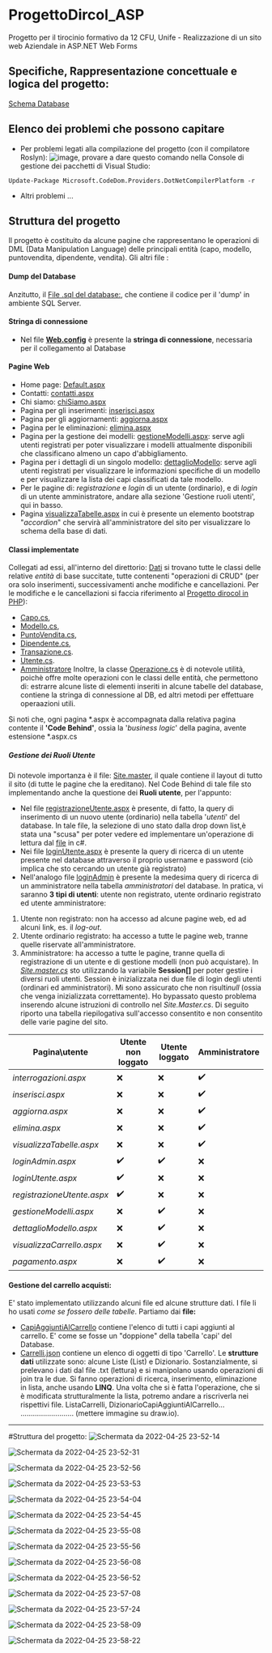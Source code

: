 # ProgettoDircol_ASP
Progetto per il tirocinio formativo da 12 CFU, Unife - Realizzazione di un sito web Aziendale in ASP.NET Web Forms

## Specifiche, Rappresentazione concettuale e logica del progetto: 
[Schema Database](https://app.diagrams.net/?mode=google&gfw=1#G1CpOvL8520L8bq4log0TpyE_K_N3e4UsV)

## Elenco dei problemi che possono capitare
* Per problemi legati alla compilazione del progetto (con il compilatore Roslyn):
![image](https://user-images.githubusercontent.com/74368037/147921679-688bb88c-c753-4b98-be14-e4a94448c819.png),
provare a dare questo comando nella Console di gestione dei pacchetti di Visual Studio:

`Update-Package Microsoft.CodeDom.Providers.DotNetCompilerPlatform -r`

* Altri problemi ...

## Struttura del progetto
Il progetto è costituito da alcune pagine che rappresentano le operazioni di DML (Data Manipulation Language) delle principali entità (capo, modello, puntovendita, dipendente, vendita). Gli altri file :

#### Dump del Database
Anzitutto, il [File .sql del database:](https://github.com/marcoBelt99/ProgettoDircol_ASP/tree/master/ProgettoDircol_ASP/dircol_SQLSERVER.sql), che contiene il codice per il 'dump' in ambiente SQL Server.

#### Stringa di connessione
* Nel file [**Web.config**](https://github.com/marcoBelt99/ProgettoDircol_ASP/blob/master/ProgettoDircol_ASP/Web.config) è presente la **stringa di connessione**, necessaria per il collegamento al Database

#### Pagine Web
* Home page: [Default.aspx](https://github.com/marcoBelt99/ProgettoDircol_ASP/tree/master/ProgettoDircol_ASP/Default.aspx)
* Contatti: [contatti.aspx](https://github.com/marcoBelt99/ProgettoDircol_ASP/tree/master/ProgettoDircol_ASP/contatti.aspx)
* Chi siamo: [chiSiamo.aspx](https://github.com/marcoBelt99/ProgettoDircol_ASP/tree/master/ProgettoDircol_ASP/chiSiamo.aspx)
* Pagina per gli inserimenti: [inserisci.aspx](https://github.com/marcoBelt99/ProgettoDircol_ASP/tree/master/ProgettoDircol_ASP/inserisci.aspx)
* Pagina per gli aggiornamenti: [aggiorna.aspx](https://github.com/marcoBelt99/ProgettoDircol_ASP/tree/master/ProgettoDircol_ASP/aggiorna.aspx)
* Pagina per le eliminazioni: [elimina.aspx](https://github.com/marcoBelt99/ProgettoDircol_ASP/tree/master/ProgettoDircol_ASP/aggiorna.aspx)
* Pagina per la gestione dei modelli: [gestioneModelli.aspx](https://github.com/marcoBelt99/ProgettoDircol_ASP/tree/master/ProgettoDircol_ASP/gestioneModelli.aspx): serve agli utenti registrati per poter visualizzare i modelli attualmente disponibili che classificano almeno un capo d'abbigliamento.
* Pagina per i dettagli di un singolo modello: [dettaglioModello](https://github.com/marcoBelt99/ProgettoDircol_ASP/tree/master/ProgettoDircol_ASP/dettaglioModello.aspx): serve agli utenti registrati per visualizzare le informazioni specifiche di un modello e per visualizzare la lista dei capi classificati da tale modello.
* Per le pagine di: *registrazione* e *login* di un utente (ordinario), e di *login* di un utente amministratore, andare alla sezione 'Gestione ruoli utenti', qui in basso. 
* Pagina  [visualizzaTabelle.aspx](https://github.com/marcoBelt99/ProgettoDircol_ASP/blob/master/ProgettoDircol_ASP/visualizzaTabelle.aspx) in cui è presente un elemento bootstrap "*accordion*" che servirà all'amministratore del sito per visualizzare lo schema della base di dati.

#### Classi implementate
Collegati ad essi, all'interno del direttorio: [Dati](https://github.com/marcoBelt99/ProgettoDircol_ASP/tree/master/ProgettoDircol_ASP/Dati) si trovano tutte le classi delle relative *entità* di base succitate, tutte contenenti "operazioni di CRUD" (per ora solo inserimenti, successivamenti anche modifiche e cancellazioni. Per le modifiche e le cancellazioni si faccia riferimento al [Progetto dirocol in PHP](https://github.com/marcoBelt99/ProgettoDircol_PHP)):
* [Capo.cs](https://github.com/marcoBelt99/ProgettoDircol_ASP/tree/master/ProgettoDircol_ASP/Dati/Capo.cs), 
* [Modello.cs](https://github.com/marcoBelt99/ProgettoDircol_ASP/tree/master/ProgettoDircol_ASP/Dati/Modello.cs), 
* [PuntoVendita.cs](https://github.com/marcoBelt99/ProgettoDircol_ASP/tree/master/ProgettoDircol_ASP/Dati/PuntoVendita.cs),
* [Dipendente.cs](https://github.com/marcoBelt99/ProgettoDircol_ASP/tree/master/ProgettoDircol_ASP/Dati/Dipendente.cs), 
* [Transazione.cs](https://github.com/marcoBelt99/ProgettoDircol_ASP/tree/master/ProgettoDircol_ASP/Dati/Transazione.cs).
* [Utente.cs](https://github.com/marcoBelt99/ProgettoDircol_ASP/tree/master/ProgettoDircol_ASP/Dati/Utente.cs).
* [Amministratore](https://github.com/marcoBelt99/ProgettoDircol_ASP/tree/master/ProgettoDircol_ASP/Dati/Amministratore.cs)
Inoltre, la classe [Operazione.cs](https://github.com/marcoBelt99/ProgettoDircol_ASP/tree/master/ProgettoDircol_ASP/Dati/Operazione.cs) è di notevole utilità, poichè offre molte operazioni con le classi delle entità, che permettono di: estrarre alcune liste di elementi inseriti in alcune tabelle del database, contiene la stringa di connessione al DB, ed altri metodi per effettuare operaazioni utili.

Si noti che, ogni pagina \*.aspx  è accompagnata dalla relativa pagina contente il **'Code Behind'**, ossia la '*business logic*' della pagina, avente estensione \*.aspx.cs

##### Gestione dei Ruoli Utente
Di notevole importanza è il file: [Site.master](https://github.com/marcoBelt99/ProgettoDircol_ASP/blob/master/ProgettoDircol_ASP/Site.master), il quale contiene il layout di tutto il sito (di tutte le pagine che la ereditano). Nel Code Behind di tale file sto implementando anche la questione dei **Ruoli utente**, per l'appunto:
* Nel file [registrazioneUtente.aspx](https://github.com/marcoBelt99/ProgettoDircol_ASP/blob/master/ProgettoDircol_ASP/registrazioneUtente.aspx) è presente, di fatto, la query di inserimento di un nuovo utente (ordinario) nella tabella '*utenti*' del database. In tale file, la selezione di uno stato dalla drop down list,è stata una "scusa" per poter vedere ed implementare un'operazione di lettura dal [file](https://github.com/marcoBelt99/ProgettoDircol_ASP/blob/master/ProgettoDircol_ASP/statiMembri.txt) in c#.
* Nei file [loginUtente.aspx](https://github.com/marcoBelt99/ProgettoDircol_ASP/blob/master/ProgettoDircol_ASP/loginUtente.aspx) è presente la query di ricerca di un utente presente nel database attraverso il proprio username e password (ciò implica che sto cercando un utente già registrato)
* Nell'analogo file [loginAdmin](https://github.com/marcoBelt99/ProgettoDircol_ASP/blob/master/ProgettoDircol_ASP/loginAdmin.aspx) è presente la medesima query di ricerca di un amministratore nella tabella *amministratori* del database.
In pratica, vi saranno **3 tipi di utenti**: utente non registrato, utente ordinario registrato ed utente amministratore:
1. Utente non registrato: non ha accesso ad alcune pagine web, ed ad alcuni link, es. il *log-out*.
2. Utente ordinario registrato: ha accesso a tutte le pagine web, tranne quelle riservate all'amministratore.
3. Amministratore: ha accesso a tutte le pagine, tranne quella di registrazione di un utente e di gestione modelli (non può acquistare).
In [*Site.master.cs*](https://github.com/marcoBelt99/ProgettoDircol_ASP/blob/master/ProgettoDircol_ASP/Site.Master.cs) sto utilizzando la variabile **Session[]** per poter gestire i diversi ruoli utenti. Session è inizializzata nei due file di login degli utenti (ordinari ed amministratori). Mi sono assicurato che non risulti*null* (ossia che venga inizializzata correttamente). Ho bypassato questo problema inserendo alcune istruzioni di controllo nel *Site.Master.cs*. Di seguito riporto una tabella riepilogativa sull'accesso consentito e non consentito delle varie pagine del sito.

| Pagina\utente     | Utente non loggato | Utente loggato | Amministratore |
| ---| --- | --- | --- |
| *interrogazioni.aspx* | :x: | :x: | :heavy_check_mark: |
| *inserisci.aspx* | :x:  | :x: | :heavy_check_mark: |
| *aggiorna.aspx*  | :x: | :x: | :heavy_check_mark:|
| *elimina.aspx*   | :x: | :x: | :heavy_check_mark: |
| *visualizzaTabelle.aspx* | :x: | :x: | :heavy_check_mark: |
| *loginAdmin.aspx* | :heavy_check_mark: | :heavy_check_mark: | :x: |
| *loginUtente.aspx* | :heavy_check_mark: | :x: | :x: |
| *registrazioneUtente.aspx* | :heavy_check_mark: | :x: | :x: |
| *gestioneModelli.aspx* | :x: | :heavy_check_mark: | :x: |
| *dettaglioModello.aspx* | :x: | :heavy_check_mark: | :x: |
| *visualizzaCarrello.aspx* | :x: | :heavy_check_mark: | :x: |
| *pagamento.aspx* | :x: | :heavy_check_mark: | :x: |


#### Gestione del carrello acquisti:
E' stato implementato utilizzando alcuni file ed alcune strutture dati. I file li ho usati *come se fossero delle tabelle*. Partiamo dai **file:**
* [CapiAggiuntiAlCarrello](https://github.com/marcoBelt99/ProgettoDircol_ASP/blob/master/ProgettoDircol_ASP/CapiAggiuntiAlCarrello.txt) contiene l'elenco di tutti i capi aggiunti al carrello. E' come se fosse un "doppione" della tabella 'capi' del Database.
* [Carrelli.json](https://github.com/marcoBelt99/ProgettoDircol_ASP/blob/master/ProgettoDircol_ASP/Carrelli.json) contiene un elenco di oggetti di tipo 'Carrello'.
Le **strutture dati** utilizzate sono: alcune Liste (List<TipoOggetto>) e Dizionario. Sostanzialmente, si prelevano i dati dal file .txt (lettura) e si manipolano usando operazioni di join tra le due. Si fanno operazioni di ricerca, inserimento, eliminazione in lista, anche usando **LINQ**.
Una volta che si è fatta l'operazione, che si è modificata strutturalmente la lista, potremo andare a riscriverla nei rispettivi file.
ListaCarrelli, DizionarioCapiAggiuntiAlCarrello... .......................... (mettere immagine su draw.io).

-----------------------------------------------------------------------------------------------------  
  
#Struttura del progetto:
![Schermata da 2022-04-25 23-52-14](https://user-images.githubusercontent.com/74368037/165182336-72d2bd97-ac83-4ef3-b191-1155c33b2bb9.png)
  
![Schermata da 2022-04-25 23-52-31](https://user-images.githubusercontent.com/74368037/165182343-55e88005-3971-4ff6-8d70-2518c00b1d09.png)
  
![Schermata da 2022-04-25 23-52-56](https://user-images.githubusercontent.com/74368037/165182346-a9ae3c0f-9e76-4067-91ed-a472af409400.png)
  
![Schermata da 2022-04-25 23-53-53](https://user-images.githubusercontent.com/74368037/165182354-6b72ccab-2c01-416d-9072-f2269f8b3cd3.png)
  
![Schermata da 2022-04-25 23-54-04](https://user-images.githubusercontent.com/74368037/165182361-911b0829-1ec7-4f34-9c65-135e7d9d3091.png)
  
![Schermata da 2022-04-25 23-54-45](https://user-images.githubusercontent.com/74368037/165182365-e8120e5b-1711-4d27-8d97-239ed98317d7.png)
  
![Schermata da 2022-04-25 23-55-08](https://user-images.githubusercontent.com/74368037/165182369-1b27a74e-f599-4645-9282-54b2f31d7fb4.png)
  
![Schermata da 2022-04-25 23-55-56](https://user-images.githubusercontent.com/74368037/165182370-29c4db42-1d3a-4a45-ae0c-c8f57355d9a6.png)
  
![Schermata da 2022-04-25 23-56-08](https://user-images.githubusercontent.com/74368037/165182373-3a2cfbf4-3ca0-4c11-9755-1517daa371cf.png)
  
![Schermata da 2022-04-25 23-56-52](https://user-images.githubusercontent.com/74368037/165182384-06f30b64-aa69-4206-82a3-50642f9a3e51.png)
  
![Schermata da 2022-04-25 23-57-08](https://user-images.githubusercontent.com/74368037/165182388-8f47021b-04ac-4d97-9433-62a5ada24da8.png)
  
![Schermata da 2022-04-25 23-57-24](https://user-images.githubusercontent.com/74368037/165182391-5b7166a9-9c6e-4de6-8615-7e442dbd389c.png)
  
![Schermata da 2022-04-25 23-58-09](https://user-images.githubusercontent.com/74368037/165182393-50971eaf-5fe9-4b22-95b9-005d2ecdbfa5.png)
  
![Schermata da 2022-04-25 23-58-22](https://user-images.githubusercontent.com/74368037/165182397-bdd1fa7c-36bb-448f-997a-fdcd4fdc507b.png)


